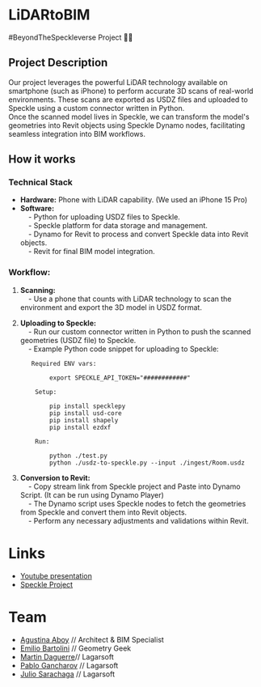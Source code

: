 # LiDARtoBIM

#BeyondTheSpeckleverse Project 🚀👾

## Project Description

Our project leverages the powerful LiDAR technology available on smartphone (such as iPhone) to perform accurate 3D scans of real-world environments. These scans are exported as USDZ files and uploaded to Speckle using a custom connector written in Python.  
Once the scanned model lives in Speckle, we can transform the model's geometries into Revit objects using Speckle Dynamo nodes, facilitating seamless integration into BIM workflows.

## How it works

### Technical Stack

- **Hardware:** Phone with LiDAR capability. (We used an iPhone 15 Pro)
- **Software:**  
      - Python for uploading USDZ files to Speckle.  
      - Speckle platform for data storage and management.  
      - Dynamo for Revit to process and convert Speckle data into Revit objects.  
      - Revit for final BIM model integration.

### Workflow:

1.  **Scanning:**  
        - Use a phone that counts with LiDAR technology to scan the environment and export the 3D model in USDZ format.

2.  **Uploading to Speckle:**  
        - Run our custom connector written in Python to push the scanned geometries (USDZ file) to Speckle.  
        - Example Python code snippet for uploading to Speckle:

           Required ENV vars:

                export SPECKLE_API_TOKEN="############"

            Setup:

                pip install specklepy
                pip install usd-core
                pip install shapely
                pip install ezdxf

            Run:

                python ./test.py
                python ./usdz-to-speckle.py --input ./ingest/Room.usdz

3.  **Conversion to Revit:**  
        - Copy stream link from Speckle project and Paste into Dynamo Script. (It can be run using Dynamo Player)  
        - The Dynamo script uses Speckle nodes to fetch the geometries from Speckle and convert them into Revit objects.  
        - Perform any necessary adjustments and validations within Revit.

# Links

- [Youtube presentation](https://youtu.be/s0E2g_TtX3I)
- [Speckle Project](https://app.speckle.systems/projects/0cbda26868/models/92fd87c60c)

# Team

- [Agustina Aboy](https://github.com/agusaboy) // Architect & BIM Specialist
- [Emilio Bartolini](https://github.com/emiliobmhm) // Geometry Geek
- [Martin Daguerre](https://github.com/mdaguerre)// Lagarsoft
- [Pablo Gancharov](https://github.com/PabloGancharov) // Lagarsoft
- [Julio Sarachaga](https://github.com/julillosamaral) // Lagarsoft

